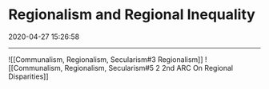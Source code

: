 # Regionalism and Regional Inequality
2020-04-27 15:26:58
            
---

![[Communalism, Regionalism, Secularism#3 Regionalism]]
![[Communalism, Regionalism, Secularism#5 2 2nd ARC On Regional Disparities]]

